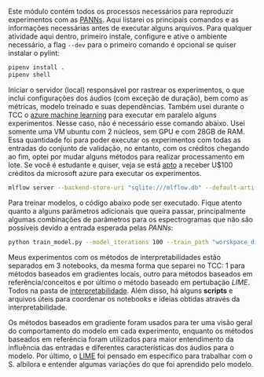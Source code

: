 Este módulo contém todos os processos necessários para reproduzir experimentos
com as [PANNs](https://ieeexplore.ieee.org/abstract/document/9229505/). Aqui listarei os principais comandos e as informações necessárias antes de executar alguns arquivos.
Para qualquer atividade aqui dentro, primeiro instale, configure e ative o ambiente necessário, a flag ```--dev``` para o primeiro comando é opcional se quiser instalar o pylint:

```bash
pipenv install .
pipenv shell
```

Iniciar o servidor (local) responsável por rastrear os experimentos, o que inclui configurações dos áudios (com exceção de duração), bem como as métricas, modelo treinado e suas dependências. Também usei durante o TCC o [azure machine learning](https://azure.microsoft.com/pt-br/free/machine-learning/search/?ef_id=_k_CjwKCAjwvJyjBhApEiwAWz2nLVrpda3z9uErAMWV4d7Q59u9F6o1XesXLifAyWIZT8tbgMQ3KwjqgBoCTk8QAvD_BwE_k_&OCID=AIDcmmzmnb0182_SEM__k_CjwKCAjwvJyjBhApEiwAWz2nLVrpda3z9uErAMWV4d7Q59u9F6o1XesXLifAyWIZT8tbgMQ3KwjqgBoCTk8QAvD_BwE_k_&gclid=CjwKCAjwvJyjBhApEiwAWz2nLVrpda3z9uErAMWV4d7Q59u9F6o1XesXLifAyWIZT8tbgMQ3KwjqgBoCTk8QAvD_BwE) para executar em paralelo alguns experimentos. Nesse caso, não é necessário esse comando abaixo. Usei somente uma VM ubuntu com 2 núcleos, sem GPU e com 28GB de RAM. Essa quantidade foi para poder executar os experimentos com todas as entradas do conjunto de validação, no entanto, com os créditos chegando ao fim, optei por mudar alguns métodos para realizar processamento em lote. Se você é estudante e quiser, veja se está [apto](https://education.github.com/) a receber U$100 créditos da microsoft azure para executar os experimentos. 

```bash
mlflow server --backend-store-uri "sqlite:///mlflow.db" --default-artifact-root "file:///abspath/PIDL/panns/mlruns"
```

Para treinar modelos, o código abaixo pode ser executado. Fique atento quanto a alguns parâmetros adicionais que queira passar, principalmente algumas combinações de parâmetros para os espectrogramas que não são possíveis devido a entrada esperada pelas _PANNs_:

```bash
python train_model.py --model_iterations 100 --train_path "worskpace_dir\features\waveform.h5" --experiment_name "PANNs default settings" --pretrained_path "pretrained\models\Cnn14.pth"
```

Meus experimentos com os métodos de interpretabilidades estão separados em 3 notebooks,
da mesma forma que separei no TCC: 1 para métodos baseados em gradientes locais, outro para métodos baseados em referência/conceitos e por último o método baseado em pertubação _LIME_. Todos na pasta de [interpretabilidade](/panns/interpretability/). Além disso, há alguns **scripts** e arquivos úteis para coordenar os notebooks e ideias obtidas através da interpretabilidade.

Os métodos baseados em gradiente foram usados para ter uma visão geral do comportamento do modelo em cada experimento, enquanto os métodos baseados em referência foram utilizados para maior entendimento da influência das entradas e diferentes características dos áudios para o modelo. Por último, o [LIME](https://arxiv.org/abs/1602.04938) foi pensado em específico para trabalhar com o S. albilora e entender algumas variações do que foi aprendido pelo modelo.